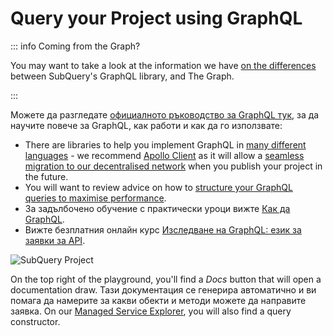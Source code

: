 # Query your Project using GraphQL

::: info Coming from the Graph?

You may want to take a look at the information we have [on the differences](../build/graph-migration.md#graphql-query-differences) between SubQuery's GraphQL library, and The Graph.

:::

Можете да разгледате [официалното ръководство за GraphQL тук](https://graphql.org/learn/), за да научите повече за GraphQL, как работи и как да го използвате:

- There are libraries to help you implement GraphQL in [many different languages](https://graphql.org/code/) - we recommend [Apollo Client](https://www.apollographql.com/docs/react/) as it will allow a [seamless migration to our decentralised network](../subquery_network/publish.md#changes-to-your-dapp) when you publish your project in the future.
- You will want to review advice on how to [structure your GraphQL queries to maximise performance](../build/optimisation.md#query-performance-advice).
- За задълбочено обучение с практически уроци вижте [Как да GraphQL](https://www.howtographql.com/).
- Вижте безплатния онлайн курс [Изследване на GraphQL: език за заявки за API](https://www.edx.org/course/exploring-graphql-a-query-language-for-apis).

![SubQuery Project](/assets/img/query.png)

On the top right of the playground, you'll find a _Docs_ button that will open a documentation draw. Тази документация се генерира автоматично и ви помага да намерите за какви обекти и методи можете да направите заявка. On our [Managed Service Explorer](https://explorer.subquery.network/), you will also find a query constructor.
